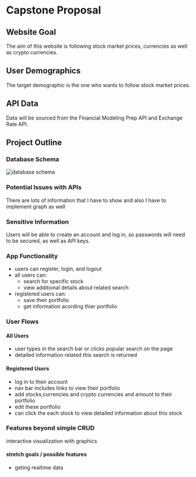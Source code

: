 
# Capstone Proposal

## Website Goal
The aim of this website is following stock market prices, currencies as well as crypto currencies.

## User Demographics 
The target demographic is the one who wants to follow stock market prices.

## API Data
Data will be sourced from the Financial Modeling Prep API and Exchange Rate API.

## Project Outline

### Database Schema
![database schema]()
### Potential Issues with APIs
There are lots of information that I have to show and also I have to implement graph as well 

### Sensitive Information
Users will be able to create an account and log in, so passwords will need to be secured, as well as API keys.

### App Functionality
* users can register, login, and logout
* all users can:
	* search for specific stock 
	* view additional details about related search
* registered users can:
	*	 save their portfolio
	*  get information acording thier portfolio

### User Flows
#### All Users
* user types in the search bar or clicks popular search on the page
* detailed information related this search is returned

#### Registered Users
* log in to their account
* nav bar includes links to view their portfolio
* add stocks,currencies and crypto currencies and amount to their portfolio
* edit these portfolio
* can click the each stock to view detailed information about this stock 


### Features beyond simple CRUD
interactive visualization with graphics

#### stretch goals / possible features
* geting realtime data

